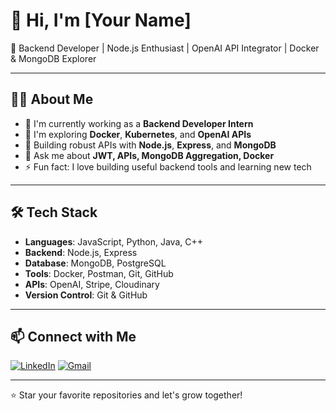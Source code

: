 # 👋 Hi, I'm [Your Name]

🚀 Backend Developer | Node.js Enthusiast | OpenAI API Integrator | Docker & MongoDB Explorer

---

## 👨‍💻 About Me

- 🔭 I'm currently working as a **Backend Developer Intern**
- 🌱 I'm exploring **Docker**, **Kubernetes**, and **OpenAI APIs**
- 💼 Building robust APIs with **Node.js**, **Express**, and **MongoDB**
- 💬 Ask me about **JWT, APIs, MongoDB Aggregation, Docker**
- ⚡ Fun fact: I love building useful backend tools and learning new tech

---

## 🛠️ Tech Stack

- **Languages**: JavaScript, Python, Java, C++
- **Backend**: Node.js, Express
- **Database**: MongoDB, PostgreSQL
- **Tools**: Docker, Postman, Git, GitHub
- **APIs**: OpenAI, Stripe, Cloudinary
- **Version Control**: Git & GitHub

---


## 📫 Connect with Me

[![LinkedIn](https://img.shields.io/badge/LinkedIn-blue?logo=linkedin&logoColor=white)](https://linkedin.com/in/your-linkedin)
[![Gmail](https://img.shields.io/badge/Gmail-red?logo=gmail&logoColor=white)](mailto:your.email@gmail.com)

---

⭐️ Star your favorite repositories and let's grow together!
